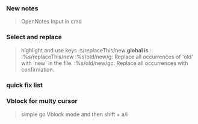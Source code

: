 ### New notes

> OpenNotes Input in cmd

### Select and replace

> highlight and use keys :s/replaceThis/new
> **global is**
> : :%s/replaceThis/new
> :%s/old/new/g: Replace all occurrences of 'old' with 'new' in the file.
> :%s/old/new/gc: Replace all occurrences with confirmation.

### quick fix list

### Vblock for multy cursor

> simple go Vblock mode and then shift + a/i
